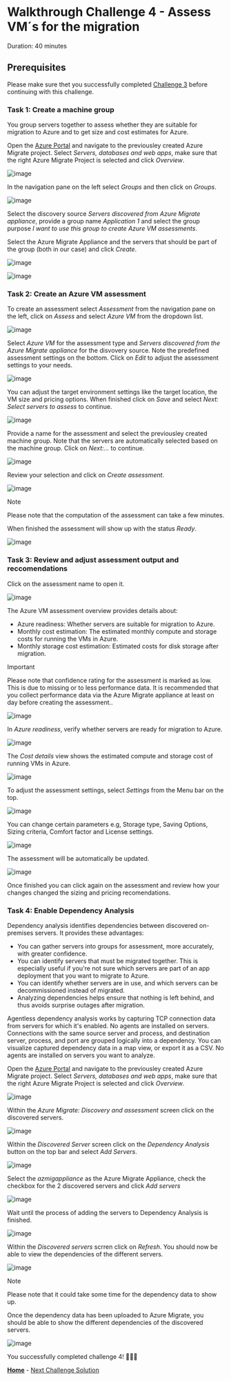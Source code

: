 # Walkthrough Challenge 4 - Assess VM´s for the migration

Duration: 40 minutes

## Prerequisites

Please make sure thet you successfully completed [Challenge 3](../challenge-3/solution.md) before continuing with this challenge.

### **Task 1: Create a machine group**

You group servers together to assess whether they are suitable for migration to Azure and to get size and cost estimates for Azure.

Open the [Azure Portal](https://portal.azure.com) and navigate to the previousley created Azure Migrate project. Select *Servers, databases and web apps*, make sure that the right Azure Migrate Project is selected and click *Overview*.

![image](./img/Assess1.png)

In the navigation pane on the left select *Groups* and then click on *Groups*.

![image](./img/Assess2.png)

Select the discovery source *Servers discovered from Azure Migrate appliance*, provide a group name *Application 1* and select the group purpose *I want to use this group to create Azure VM assessments*.

Select the Azure Migrate Appliance and the servers that should be part of the group (both in our case) and click *Create*.

![image](./img/Assess3.png)

![image](./img/Assess4.png)

### **Task 2: Create an Azure VM assessment**

To create an assessment select *Assessment* from the navigation pane on the left, click on *Assess* and select *Azure VM* from the dropdown list.

![image](./img/Assess5.png)

Select *Azure VM* for the assessment type and *Servers discovered from the Azure Migrate appliance* for the disvovery source. Note the predefined assessment settings on the bottom. Click on *Edit* to adjust the assessment settings to your needs.

![image](./img/Assess6.png)

You can adjust the target environment settings like the target location, the VM size and pricing options.
When finished click on *Save* and select *Next: Select servers to assess* to continue.

![image](./img/Assess7.png)

Provide a name for the assessment and select the previousley created machine group. Note that the servers are automatically selected based on the machine group. Click on *Next:...* to continue.

![image](./img/Assess8.png)

Review your selection and click on *Create assessment*.

![image](./img/Assess9.png)

> [!NOTE]
> Please note that the computation of the assessment can take a few minutes.

When finished the assessment will show up with the status *Ready*.

![image](./img/Assess10.png)

### **Task 3: Review and adjust assessment output and reccomendations**

Click on the assessment name to open it.

![image](./img/Assess11.png)

The Azure VM assessment overview provides details about:

* Azure readiness: Whether servers are suitable for migration to Azure.
* Monthly cost estimation: The estimated monthly compute and storage costs for running the VMs in Azure.
* Monthly storage cost estimation: Estimated costs for disk storage after migration.

> [!IMPORTANT]
> Please note that confidence rating for the assessment is marked as low. This is due to missing or to less performance data. It is recommended that you collect performance data via the Azure Migrate appliance at least on day before creating the assessment..

![image](./img/Assess12.png)

In *Azure readiness*, verify whether servers are ready for migration to Azure.

![image](./img/Assess13.png)

The *Cost details* view shows the estimated compute and storage cost of running VMs in Azure.

![image](./img/Assess14.png)

To adjust the assessment settings, select *Settings* from the Menu bar on the top.

![image](./img/Assess15.png)

You can change certain parameters e.g, Storage type, Saving Options, Sizing criteria, Comfort factor and License settings.

![image](./img/Assess16.png)

The assessment will be automatically be updated.

![image](./img/Assess17.png)

Once finished you can click again on the assessment and review how your changes changed the sizing and pricing recomendations.

### **Task 4: Enable Dependency Analysis**

Dependency analysis identifies dependencies between discovered on-premises servers. It provides these advantages:

* You can gather servers into groups for assessment, more accurately, with greater confidence.
* You can identify servers that must be migrated together. This is especially useful if you're not sure which servers are part of an app deployment that you want to migrate to Azure.
* You can identify whether servers are in use, and which servers can be decommissioned instead of migrated.
* Analyzing dependencies helps ensure that nothing is left behind, and thus avoids surprise outages after migration.

Agentless dependency analysis works by capturing TCP connection data from servers for which it's enabled. No agents are installed on servers. Connections with the same source server and process, and destination server, process, and port are grouped logically into a dependency. You can visualize captured dependency data in a map view, or export it as a CSV. No agents are installed on servers you want to analyze.

Open the [Azure Portal](https://portal.azure.com) and navigate to the previousley created Azure Migrate project. Select *Servers, databases and web apps*, make sure that the right Azure Migrate Project is selected and click *Overview*.

![image](./img/Assess1.png)

Within the *Azure Migrate: Discovery and assessment* screen click on the discovered servers.

![image](./img/Depend1.png)

Within the *Discovered Server* screen click on the *Dependency Analysis* button on the top bar and select *Add Servers*.

![image](./img/Depend2.png)

Select the *azmigappliance* as the Azure Migrate Appliance, check the checkbox for the 2 discovered servers and click *Add servers*

![image](./img/Depend3.png)

Wait until the process of adding the servers to Dependency Analysis is finished.

![image](./img/Depend4.png)

Within the *Discovered servers* scrren click on *Refresh*. You should now be able to view the dependencies of the different servers.

![image](./img/Depend5.png)

> [!NOTE]
> Please note that it could take some time for the dependency data to show up. 

Once the dependency data has been uploaded to Azure Migrate, you should be able to show the different dependencies of the discovered servers.

![image](./img/Depend6.png)

You successfully completed challenge 4! 🚀🚀🚀

 **[Home](../../Readme.md)** - [Next Challenge Solution](../challenge-5/solution.md)
